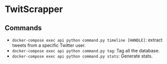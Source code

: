 # TwitScrapper

## Commands
- `docker-compose exec api python command.py timeline [HANDLE]`: extract tweets from a specific Twitter user.
- `docker-compose exec api python command.py tag`: Tag all the database.
- `docker-compose exec api python command.py stats`: Generate stats.
